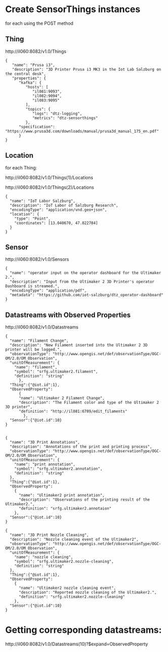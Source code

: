 # Create SensorThings instances

for each using the POST method

## Thing

http://il060:8082/v1.0/Things

```
{
   "name": "Prusa i3",
   "description": "3D Printer Prusa i3 MK3 in the Iot Lab Salzburg on the central desk",
   "properties": {
      "kafka": {
         "hosts": [
            "il081:9093",
            "il082:9094",
            "il083:9095"
         ],
         "topics": {
            "logs": "dtz-logging",
            "metrics": "dtz-sensorthings"
         },
      "specification": "https://www.prusa3d.com/downloads/manual/prusa3d_manual_175_en.pdf"
      }
}
```

## Location

for each Thing:

http://il060:8082/v1.0/Things(1)/Locations

http://il060:8082/v1.0/Things(2)/Locations

```
{
  "name": "IoT Labor Salzburg",
  "description": "IoT Labor of Salzburg Research",
  "encodingType": "application/vnd.geo+json",
  "location": {
    "type": "Point",
    "coordinates": [13.040670, 47.822784]
  }
}
```



## Sensor

http://il060:8082/v1.0/Sensors
```
{
  "name": "operator input on the operator dashboard for the Ultimaker 2.",
  "description": "Input from the Ultimaker 2 3D Printer's operator Dashboard is streamed.",
  "encodingType": "application/pdf",
  "metadata": "https://github.com/iot-salzburg/dtz_operator-dashboard"
}
```


## Datastreams with Observed Properties

http://il060:8082/v1.0/Datastreams


```
{
  "name": "Filament Change",
  "description": "New Filament inserted into the Ultimaker 2 3D printer will be logged.",
  "observationType": "http://www.opengis.net/def/observationType/OGC-OM/2.0/OM_Observation",
  "unitOfMeasurement": {
    "name": "filament",
    "symbol": "srfg.ultimaker2.filament",
    "definition": "string"
      },
  "Thing":{"@iot.id":1},
  "ObservedProperty":
      {
      "name": "Ultimaker 2 Filament Change",
      "description": "The Filament color and type of the Ultimaker 2 3D printer",
      "definition": "http://il081:6789/edit_filaments"
        },
  "Sensor":{"@iot.id":10}
}


{
  "name": "3D Print Annotations",
  "description": "Annotations of the print and printing process",
  "observationType": "http://www.opengis.net/def/observationType/OGC-OM/2.0/OM_Observation",
  "unitOfMeasurement": {
    "name": "print annotation",
    "symbol": "srfg.ultimaker2.annotation",
    "definition": "string"
  },
  "Thing":{"@iot.id":1},
  "ObservedProperty":
    {
      "name": "Ultimaker2 print annotation",
      "description": "Observations of the printing result of the Ultimaker2.",
      "definition": "srfg.ultimaker2.annotaion"
    },
  "Sensor":{"@iot.id":10}
}

{
  "name": "3D Print Nozzle Cleaning",
  "description": "Nozzle cleaning event of the Ultimaker2",
  "observationType": "http://www.opengis.net/def/observationType/OGC-OM/2.0/OM_Observation",
  "unitOfMeasurement": {
    "name": "nozzle cleaning",
    "symbol": "srfg.ultimaker2.nozzle-cleaning",
    "definition": "string"
  },
  "Thing":{"@iot.id":1},
  "ObservedProperty":
    {
      "name": "Ultimaker2 nozzle cleaning event",
      "description": "Reported nozzle cleaning of the Ultimaker2.",
      "definition": "srfg.ultimaker2.nozzle-cleaning"
    },
  "Sensor":{"@iot.id":10}
}
```



# Getting corresponding datastreams:

http://il060:8082/v1.0/Datastreams(10)?$expand=ObservedProperty

